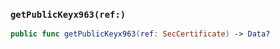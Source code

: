 ### `getPublicKeyx963(ref:)`

```swift
public func getPublicKeyx963(ref: SecCertificate) -> Data?
```
